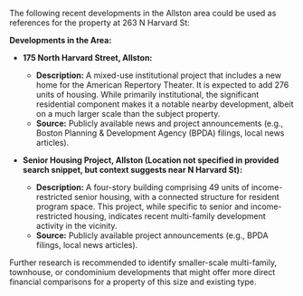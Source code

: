 The following recent developments in the Allston area could be used as references for the property at 263 N Harvard St:

**Developments in the Area:**

*   **175 North Harvard Street, Allston:**
    *   **Description:** A mixed-use institutional project that includes a new home for the American Repertory Theater. It is expected to add 276 units of housing. While primarily institutional, the significant residential component makes it a notable nearby development, albeit on a much larger scale than the subject property.
    *   **Source:** Publicly available news and project announcements (e.g., Boston Planning & Development Agency (BPDA) filings, local news articles).

*   **Senior Housing Project, Allston (Location not specified in provided search snippet, but context suggests near N Harvard St):**
    *   **Description:** A four-story building comprising 49 units of income-restricted senior housing, with a connected structure for resident program space. This project, while specific to senior and income-restricted housing, indicates recent multi-family development activity in the vicinity.
    *   **Source:** Publicly available project announcements (e.g., BPDA filings, local news articles).

Further research is recommended to identify smaller-scale multi-family, townhouse, or condominium developments that might offer more direct financial comparisons for a property of this size and existing type.